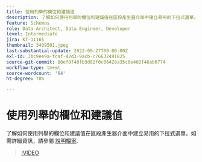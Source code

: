 ```yaml
---
title: 使用列舉的欄位和建議值
description: 了解如何使用列舉的欄位和建議值在區段產生器介面中建立易用的下拉式選單。
feature: Schemas
role: Data Architect, Data Engineer, Developer
level: Intermediate
jira: KT-11165
thumbnail: 3409501.jpeg
last-substantial-update: 2022-09-27T00:00:00Z
exl-id: 3bc9ee9a-fcaf-42d3-9acb-c76632491825
source-git-commit: 00ef0f40fb3d82f0c06428a35c0e402f46ab6774
workflow-type: tm+mt
source-wordcount: '64'
ht-degree: 78%

---
```


# 使用列舉的欄位和建議值

了解如何使用列舉的欄位和建議值在區段產生器介面中建立易用的下拉式選單。如需詳細資訊，請參閱 [說明檔案](https://experienceleague.adobe.com/docs/experience-platform/xdm/ui/fields/enum.html).

>[!VIDEO](https://video.tv.adobe.com/v/3409501/?learn=on)
